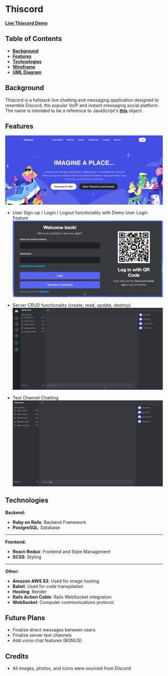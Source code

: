 # Thiscord

**[Live Thiscord Demo](#)**

## Table of Contents
- **[Background](#Background)**<br>
- **[Features](#Features)**<br>
- **[Technologies](#Technologies)**<br>
- **[Wireframe](#Wireframe)**<br>
- **[UML Diagram](#uml-diagram)**<br>


## Background
Thiscord is a fullstack live chatting and messaging application designed to resemble Discord, the popular VoIP and instant messaging social platform. 
The name is intended to be a reference to JavaScript's **[this](https://developer.mozilla.org/en-US/docs/Web/JavaScript/Reference/Operators/this)** object.

## Features

![SplashPage](https://github.com/leochung97/Thiscord/blob/main/app/assets/images/splash-page.png)

- User Sign-up / Login / Logout functionality with Demo User Login Feature
![DemoLogin](https://github.com/leochung97/Thiscord/blob/main/app/assets/images/demo-login.gif)

- Server CRUD functionality (create, read, update, destroy)
![ServerCRUD](https://github.com/leochung97/Thiscord/blob/main/app/assets/images/ServerCRUD.gif)

- Text Channel Chatting
![TypingTest](https://github.com/leochung97/Thiscord/blob/main/app/assets/images/TypingTest.gif)

## Technologies

**Backend:**
- **Ruby on Rails**: Backend Framework
- **PostgreSQL**: Database

***

**Frontend:**
- **React-Redux**: Frontend and State Management
- **SCSS**: Styling

***

**Other:**
- **Amazon AWS S3**: Used for image hosting
- **Babel**: Used for code transpilation
- **Hosting**: Render
- **Rails Action Cable**: Rails WebSocket integration 
- **WebSocket**: Computer communications protocol

## Future Plans
- Finalize direct messages between users
- Finalize server text channels
- Add voice chat features (BONUS)

## Credits
- All images, photos, and icons were sourced from Discord

